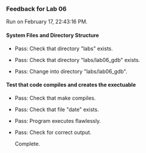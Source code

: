 ### Feedback for Lab 06

Run on February 17, 22:43:16 PM.


#### System Files and Directory Structure

+ Pass: Check that directory "labs" exists.

+ Pass: Check that directory "labs/lab06_gdb" exists.

+ Pass: Change into directory "labs/lab06_gdb".


#### Test that code compiles and creates the exectuable

+ Pass: Check that make compiles.



+ Pass: Check that file "date" exists.

+ Pass: Program executes flawlessly.



+ Pass: Check for correct output.

    Complete.



